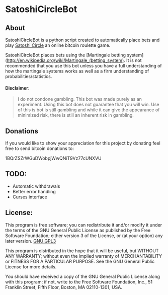 SatoshiCircleBot
======================================
About
-------------------------------
SatoshiCircleBot is a python script created to automatically place bets and play [Satoshi Circle](https://satoshicircle.com/?aid=740) 
an online bitcoin roulette game.

SatoshiCircleBot places bets using the [Martingale betting system](http://en.wikipedia.org/wiki/Martingale_(betting_system). It is not recommended
that you use this bot unless you have a full understanding of how the martingale systems works as well as a firm understanding of probabilities/statistics.

#### Disclaimer:
>I do not condone gambling. This bot was made purely as an experiment. Using this bot does not guarantee that you will 
>win. Use of this is bot is still gambling and while it can give the appearance of minimized risk, there is 
>still an inherent risk in gambling.

Donations
--------------------------------
If you would like to show your appreciation for this project by donating feel free to send bitcoin donations to:

1BQrZSZrWGuDWobpjWwQNiT9Vz77cUNXVU

TODO:
----------------------------------
* Automatic withdrawals 
* Better error handling
* Curses interface

License:
----------------------------

This program is free software; you can redistribute it and/or modify
it under the terms of the GNU General Public License as published by
the Free Software Foundation; either version 3 of the License, or
(at your option) any later version. [GNU GPL3](https://gnu.org/licenses/gpl-3.0-standalone.html)

This program is distributed in the hope that it will be useful,
but WITHOUT ANY WARRANTY; without even the implied warranty of
MERCHANTABILITY or FITNESS FOR A PARTICULAR PURPOSE.  See the
GNU General Public License for more details.

You should have received a copy of the GNU General Public License
along with this program; if not, write to the Free Software
Foundation, Inc., 51 Franklin Street, Fifth Floor, Boston,
MA 02110-1301, USA.
